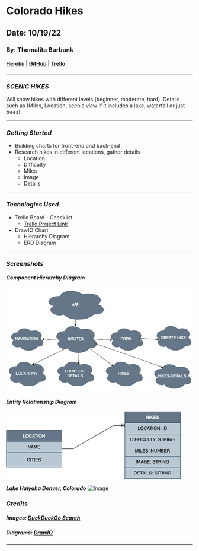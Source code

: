 # Colorado Hikes

## Date: 10/19/22
### By: Thomalita Burbank
#### [Heroku](https://colorado-hikes.herokuapp.com/) | [GitHub](https://github.com/thomalita/ColoradoHikes) | [Trello](https://trello.com/b/kScL36IN/denver-hikes)
***

### ***SCENIC HIKES***
Will show hikes with different levels (beginner, moderate, hard). Details such as (Miles, Location, scenic view if it includes a lake, waterfall or just trees)
***

### ***Getting Started***
* Building charts for front-end and back-end 
* Research hikes in different locations, gather details
     * Location
     * Difficulty
     * Miles
     * Image
     * Details

***

### ***Techologies Used***
* Trello Board - Checklist
    * [Trello Project Link](https://trello.com/b/kScL36IN/denver-hikes)
* DrawIO Chart
    * Hierarchy Diagram
    * ERD Diagram



***
### ***Screenshots***

#### ***Component Hierarchy Diagram***
![Image](./images/denverHikesProject.drawio.png)

#### ***Entity Relationship Diagram***
![Image](./images/denverHikesERD.drawio%20(1).png)

***Lake Haiyaha Denver, Colorado***
![Image](https://www.foxintheforest.net/wp-content/uploads/2020/05/rob-morton-fecsiuPSJsc-unsplash-1536x1024.jpg)

### ***Credits***
##### Images: [DuckDuckGo Search](http://www.duckduckgo.com)

##### Diagrams: [DrawIO](https://app.diagrams.net/)

***